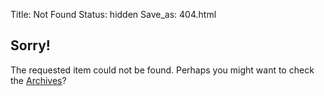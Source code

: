Title: Not Found
Status: hidden
Save_as: 404.html

<div style="text-align: center; width: 100%">
    <span class="fa fa-frown-o fa-3x"></span>
</div>

## Sorry!

The requested item could not be found. Perhaps you might want to check
the [Archives](/archives.html)?
